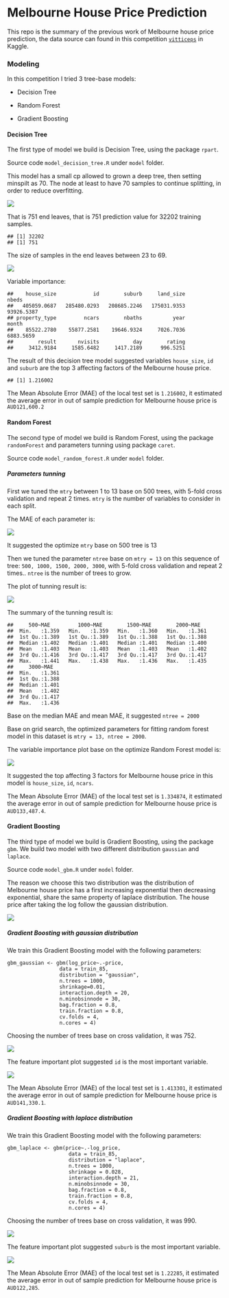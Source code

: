 
Melbourne House Price Prediction
================================

This repo is the summary of the previous work of Melbourne house price prediction, the data source can found in this competition [`vitticeps`](https://www.kaggle.com/c/vitticeps) in Kaggle.

### Modeling

In this competition I tried 3 tree-base models:

-   Decision Tree

-   Random Forest

-   Gradient Boosting

#### Decision Tree

The first type of model we build is Decision Tree, using the package `rpart`.

Source code `model_decision_tree.R` under `model` folder.

This model has a small cp allowed to grown a deep tree, then setting minspilt as 70. The node at least to have 70 samples to continue splitting, in order to reduce overfitting.

<img src="plot/dt_model_visul-1.png" style="display: block; margin: auto;" />

That is 751 end leaves, that is 751 prediction value for 32202 training samples.

    ## [1] 32202
    ## [1] 751

The size of samples in the end leaves between 23 to 69.

<img src="plot/size_endleaf_dt-1.png" style="display: block; margin: auto;" />

Variable importance:

    ##    house_size            id        suburb     land_size         nbeds 
    ##   405059.0687   285480.0293   208685.2246   175031.9353    93926.5387 
    ## property_type         ncars        nbaths          year         month 
    ##    85522.2780    55877.2581    19646.9324     7026.7036     6883.5659 
    ##        result       nvisits           day        rating 
    ##     3412.9184     1585.6482     1417.2189      996.5251

The result of this decision tree model suggested variables `house_size`, `id` and `suburb` are the top 3 affecting factors of the Melbourne house price.

    ## [1] 1.216002

The Mean Absolute Error (MAE) of the local test set is `1.216002`, it estimated the average error in out of sample prediction for Melbourne house price is `AUD121,600.2`

#### Random Forest

The second type of model we build is Random Forest, using the package `randomForest` and parameters tunning using package `caret`.

Source code `model_random_forest.R` under `model` folder.

##### Parameters tunning

First we tuned the `mtry` between 1 to 13 base on 500 trees, with 5-fold cross validation and repeat 2 times. `mtry` is the number of variables to consider in each split.

The MAE of each parameter is:

![](plot/plot_rf_grid_mtry.png)

It suggested the optimize `mtry` base on 500 tree is 13

Then we tuned the parameter `ntree` base on `mtry = 13` on this sequence of tree: `500, 1000, 1500, 2000, 3000`, with 5-fold cross validation and repeat 2 times.. `ntree` is the number of trees to grow.

The plot of tunning result is:

![](plot/rf_grid_ntree.png)

The summary of the tunning result is:

    ##     500~MAE         1000~MAE        1500~MAE        2000~MAE    
    ##  Min.   :1.359   Min.   :1.359   Min.   :1.360   Min.   :1.361  
    ##  1st Qu.:1.389   1st Qu.:1.389   1st Qu.:1.388   1st Qu.:1.388  
    ##  Median :1.402   Median :1.401   Median :1.401   Median :1.400  
    ##  Mean   :1.403   Mean   :1.403   Mean   :1.403   Mean   :1.402  
    ##  3rd Qu.:1.416   3rd Qu.:1.417   3rd Qu.:1.417   3rd Qu.:1.417  
    ##  Max.   :1.441   Max.   :1.438   Max.   :1.436   Max.   :1.435  
    ##     3000~MAE    
    ##  Min.   :1.361  
    ##  1st Qu.:1.388  
    ##  Median :1.401  
    ##  Mean   :1.402  
    ##  3rd Qu.:1.417  
    ##  Max.   :1.436

Base on the median MAE and mean MAE, it suggested `ntree = 2000`

Base on grid search, the optimized parameters for fitting random forest model in this dataset is `mtry = 13, ntree = 2000`.

The variable importance plot base on the optimize Random Forest model is:

![](plot/optimise_rf_var_imp.png)

It suggested the top affecting 3 factors for Melbourne house price in this model is `house_size`, `id`, `ncars`.

The Mean Absolute Error (MAE) of the local test set is `1.334874`, it estimated the average error in out of sample prediction for Melbourne house price is `AUD133,487.4`.

#### Gradient Boosting

The third type of model we build is Gradient Boosting, using the package `gbm`. We build two model with two different distribution `gaussian` and `laplace`.

Source code `model_gbm.R` under `model` folder.

The reason we choose this two distribution was the distribution of Melbourne house price has a first increasing exponential then decreasing exponential, share the same property of laplace distribution. The house price after taking the log follow the gaussian distribution.

<img src="plot/price_distribution-1.png" style="display: block; margin: auto;" />

##### Gradient Boosting with gaussian distribution

We train this Gradient Boosting model with the following parameters:

    gbm_gaussian <- gbm(log_price~.-price, 
                     data = train_85,
                     distribution = "gaussian",
                     n.trees = 1000,
                     shrinkage=0.01,
                     interaction.depth = 20,
                     n.minobsinnode = 30,
                     bag.fraction = 0.8,
                     train.fraction = 0.8,
                     cv.folds = 4,
                     n.cores = 4)

Choosing the number of trees base on cross validation, it was 752.

![](plot/gbm_gaussian_cv_tree.png)

The feature important plot suggested `id` is the most important variable.

![](plot/gbm_gaussian_cv_important.png)

The Mean Absolute Error (MAE) of the local test set is `1.413301`, it estimated the average error in out of sample prediction for Melbourne house price is `AUD141,330.1`.

##### Gradient Boosting with laplace distribution

We train this Gradient Boosting model with the following parameters:

    gbm_laplace <- gbm(price~.-log_price, 
                        data = train_85,
                        distribution = "laplace",
                        n.trees = 1000,
                        shrinkage = 0.028,
                        interaction.depth = 21,
                        n.minobsinnode = 30,
                        bag.fraction = 0.8,
                        train.fraction = 0.8,
                        cv.folds = 4,
                        n.cores = 4)

Choosing the number of trees base on cross validation, it was 990.

![](plot/gbm_laplace_cv_tree.png)

The feature important plot suggested `suburb` is the most important variable.

![](plot/gbm_laplace_cv_important.png)

The Mean Absolute Error (MAE) of the local test set is `1.22285`, it estimated the average error in out of sample prediction for Melbourne house price is `AUD122,285`.
